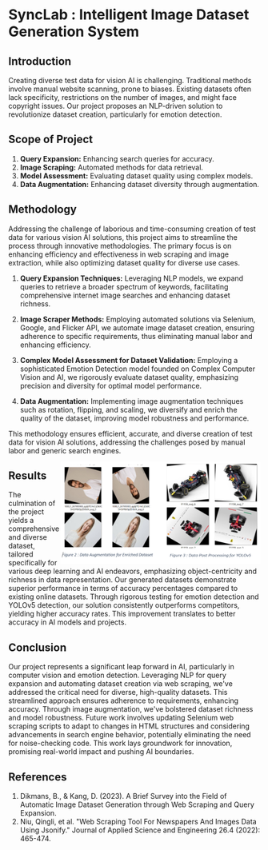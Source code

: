 # SyncLab : Intelligent Image Dataset Generation System

## Introduction
Creating diverse test data for vision AI is challenging. Traditional methods involve manual website scanning, prone to biases. Existing datasets often lack specificity, restrictions on the number of images, and might face copyright issues. Our project proposes an NLP-driven solution to revolutionize dataset creation, particularly for emotion detection.

## Scope of Project
1. **Query Expansion:** Enhancing search queries for accuracy.
2. **Image Scraping:** Automated methods for data retrieval.
3. **Model Assessment:** Evaluating dataset quality using complex models.
4. **Data Augmentation:** Enhancing dataset diversity through augmentation.

## Methodology
Addressing the challenge of laborious and time-consuming creation of test data for various vision AI solutions, this project aims to streamline the process through innovative methodologies. The primary focus is on enhancing efficiency and effectiveness in web scraping and image extraction, while also optimizing dataset quality for diverse use cases.

1. **Query Expansion Techniques:** Leveraging NLP models, we expand queries to retrieve a broader spectrum of keywords, facilitating comprehensive internet image searches and enhancing dataset richness.

2. **Image Scraper Methods:** Employing automated solutions via Selenium, Google, and Flicker API, we automate image dataset creation, ensuring adherence to specific requirements, thus eliminating manual labor and enhancing efficiency.

3. **Complex Model Assessment for Dataset Validation:** Employing a sophisticated Emotion Detection model founded on Complex Computer Vision and AI, we rigorously evaluate dataset quality, emphasizing precision and diversity for optimal model performance.

4. **Data Augmentation:** Implementing image augmentation techniques such as rotation, flipping, and scaling, we diversify and enrich the quality of the dataset, improving model robustness and performance.

This methodology ensures efficient, accurate, and diverse creation of test data for vision AI solutions, addressing the challenges posed by manual labor and generic search engines.

<img align="right" alt="coding" width="400" src = "result Images/aug.png">


## Results
The culmination of the project yields a comprehensive and diverse dataset, tailored specifically for various deep learning and AI endeavors, emphasizing object-centricity and richness in data representation.
Our generated datasets demonstrate superior performance in terms of accuracy percentages compared to existing online datasets. Through rigorous testing for emotion detection and YOLOv5 detection, our solution consistently outperforms competitors, yielding higher accuracy rates. This improvement translates to better accuracy in AI models and projects.

## Conclusion
Our project represents a significant leap forward in AI, particularly in computer vision and emotion detection. Leveraging NLP for query expansion and automating dataset creation via web scraping, we've addressed the critical need for diverse, high-quality datasets. This streamlined approach ensures adherence to requirements, enhancing accuracy. Through image augmentation, we've bolstered dataset richness and model robustness. Future work involves updating Selenium web scraping scripts to adapt to changes in HTML structures and considering advancements in search engine behavior, potentially eliminating the need for noise-checking code. This work lays groundwork for innovation, promising real-world impact and pushing AI boundaries.

## References
1. Dikmans, B., & Kang, D. (2023). A Brief Survey into the Field of Automatic Image Dataset Generation through Web Scraping and Query Expansion.
2. Niu, Qingli, et al. "Web Scraping Tool For Newspapers And Images Data Using Jsonify." Journal of Applied Science and Engineering 26.4 (2022): 465-474.
